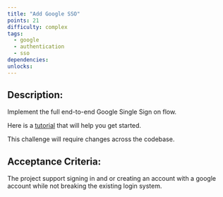 ```yaml
---
title: "Add Google SSO"
points: 21
difficulty: complex
tags:
  - google
  - authentication
  - sso
dependencies:
unlocks:
---
```


## Description:

Implement the full end-to-end Google Single Sign on flow.

Here is a [tutorial](https://blog.logrocket.com/guide-adding-google-login-react-app/) that will help you get started.

This challenge will require changes across the codebase.

## Acceptance Criteria:

The project support signing in and or creating an account with a google account while not breaking the existing login system.
